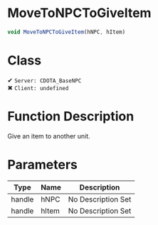 # MoveToNPCToGiveItem
```js
void MoveToNPCToGiveItem(hNPC, hItem)
```
# Class
✔ `Server: CDOTA_BaseNPC`  
✖ `Client: undefined`  

# Function Description
Give an item to another unit.
# Parameters
Type|Name|Description
--|--|--
handle|hNPC|No Description Set
handle|hItem|No Description Set
